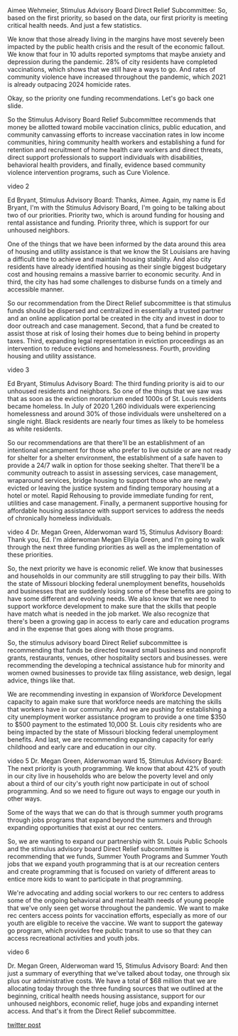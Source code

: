 Aimee Wehmeier, Stimulus Advisory Board Direct Relief Subcommittee: So, based on the first priority, so based on the data, our first priority is meeting critical health needs. And just a few statistics. 

We know that those already living in the margins have most severely been impacted by the public health crisis and the result of the economic fallout. We know that four in 10 adults reported symptoms that maybe anxiety and depression during the pandemic. 28% of city residents have completed vaccinations, which shows that we still have a ways to go. And rates of community violence have increased throughout the pandemic, which 2021 is already outpacing 2024 homicide rates.

Okay, so the priority one funding recommendations. Let's go back one slide. 

So the Stimulus Advisory Board Relief Subcommittee recommends that money be allotted toward mobile vaccination clinics, public education, and community canvassing efforts to increase vaccination rates in low income communities, hiring community health workers and establishing a fund for retention and recruitment of home health care workers and direct threats, direct support professionals to support individuals with disabilities, behavioral health providers, and finally, evidence based community violence intervention programs, such as Cure Violence.


video 2


Ed Bryant, Stimulus Advisory Board: Thanks, Aimee. Again, my name is Ed Bryant, I'm with the Stimulus Advisory Board, I'm going to be talking about two of our priorities. Priority two, which is around funding for housing and rental assistance and funding. Priority three, which is support for our unhoused neighbors. 

One of the things that we have been informed by the data around this area of housing and utility assistance is that we know the St Louisians are having a difficult time to achieve and maintain housing stability. And also city residents have already identified housing as their single biggest budgetary cost and housing remains a massive barrier to economic security. And in third, the city has had some challenges to disburse funds on a timely and accessible manner. 

So our recommendation from the Direct Relief subcommittee is that stimulus funds should be dispersed and centralized in essentially a trusted partner and an online application portal be created in the city and invest in door to door outreach and case management. Second, that a fund be created to assist those at risk of losing their homes due to being behind in property taxes. Third, expanding legal representation in eviction proceedings as an intervention to reduce evictions and homelessness. Fourth, providing housing and utility assistance.

video 3

Ed Bryant, Stimulus Advisory Board: The third funding priority is aid to our unhoused residents and neighbors. So one of the things that we saw was that as soon as the eviction moratorium ended 1000s of St. Louis residents became homeless. In July of 2020 1,260 individuals were experiencing homelessness and around 30% of those individuals were unsheltered on a single night. Black residents are nearly four times as likely to be homeless as white residents. 

So our recommendations are that there'll be an establishment of an intentional encampment for those who prefer to live outside or are not ready for shelter for a shelter environment, the establishment of a safe haven to provide a 24/7 walk in option for those seeking shelter. That there'll be a community outreach to assist in assessing services, case management, wraparound services, bridge housing to support those who are newly evicted or leaving the justice system and finding temporary housing at a hotel or motel. Rapid Rehousing to provide immediate funding for rent, utilities and case management. Finally, a permanent supportive housing for affordable housing assistance with support services to address the needs of chronically homeless individuals.

video 4
Dr. Megan Green, Alderwoman ward 15, Stimulus Advisory Board: Thank you, Ed. I'm alderwoman Megan Ellyia Green, and I'm going to walk through the next three funding priorities as well as the implementation of these priorities. 

So, the next priority we have is economic relief. We know that businesses and households in our community are still struggling to pay their bills. With the state of Missouri blocking federal unemployment benefits, households and businesses that are suddenly losing some of these benefits are going to have some different and evolving needs. We also know that we need to support workforce development to make sure that the skills that people have match what is needed in the job market.  We also recognize that there's been a growing gap in access to early care and education programs and in the expense that goes along with those programs. 

So, the stimulus advisory board Direct Relief subcommittee is recommending that funds be directed toward small business and nonprofit grants, restaurants, venues, other hospitality sectors and businesses. were recommending the developing a technical assistance hub for minority and women owned businesses to provide tax filing assistance, web design, legal advice, things like that. 

We are recommending investing in expansion of Workforce Development capacity to again make sure that workforce needs are matching the skills that workers have in our community. And we are pushing for establishing a city unemployment worker assistance program to provide a one time $350 to $500 payment to the estimated 10,000 St. Louis city residents who are being impacted by the state of Missouri blocking federal unemployment benefits. And last, we are recommending expanding capacity for early childhood and early care and education in our city.

video 5
Dr. Megan Green, Alderwoman ward 15, Stimulus Advisory Board:  The next priority is youth programming. We know that about 42% of youth in our city live in households who are below the poverty level and only about a third of our city's youth right now participate in out of school programming. And so we need to figure out ways to engage our youth in other ways. 

Some of the ways that we can do that is through summer youth programs through jobs programs that expand beyond the summers and through expanding opportunities that exist at our rec centers. 

So, we are wanting to expand our partnership with St. Louis Public Schools and the stimulus advisory board Direct Relief subcommittee is recommending that we funds, Summer Youth Programs and Summer Youth jobs that we expand youth programming that is at our recreation centers and create programming that is focused on variety of different areas to entice more kids to want to participate in that programming. 

We're advocating and adding social workers to our rec centers to address some of the ongoing behavioral and mental health needs of young people that we've only seen get worse throughout the pandemic. We want to make rec centers access points for vaccination efforts, especially as more of our youth are eligible to receive the vaccine. We want to support the gateway go program, which provides free public transit to use so that they can access recreational activities and youth jobs. 


video 6

Dr. Megan Green, Alderwoman ward 15, Stimulus Advisory Board: And then just a summary of everything that we've talked about today, one through six plus our administrative costs. We have a total of $68 million that we are allocating today through the three funding sources that we outlined at the beginning, critical health needs housing assistance, support for our unhoused neighbors, economic relief, huge jobs and expanding internet access. And that's it from the Direct Relief subcommittee.

[twitter post](https://twitter.com/StlPoliticClips/status/1401234837315461123)
